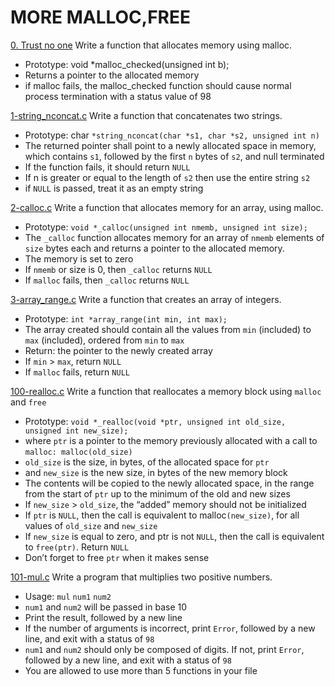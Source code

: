 # MORE MALLOC,FREE

[0. Trust no one](https://github.com/Dalvin984/alx-low_level_programming/blob/master/0x0C-more_malloc_free/0-malloc_checked.c)
Write a function that allocates memory using malloc.
* Prototype: void *malloc_checked(unsigned int b);
* Returns a pointer to the allocated memory
* if malloc fails, the malloc_checked function should cause normal process termination with a status value of 98

[1-string_nconcat.c](https://github.com/Dalvin984/alx-low_level_programming/blob/master/0x0C-more_malloc_free/1-string_nconcat.c)
Write a function that concatenates two strings.
* Prototype: char `*string_nconcat(char *s1, char *s2, unsigned int n)`
* The returned pointer shall point to a newly allocated space in memory, which contains `s1`, followed by the first `n` bytes of `s2`, and null terminated
* If the function fails, it should return `NULL`
* If n is greater or equal to the length of `s2` then use the entire string `s2`
* if `NULL` is passed, treat it as an empty string

[2-calloc.c](https://github.com/Dalvin984/alx-low_level_programming/blob/master/0x0C-more_malloc_free/2-calloc.c)
Write a function that allocates memory for an array, using malloc.
* Prototype: `void *_calloc(unsigned int nmemb, unsigned int size);`
* The `_calloc` function allocates memory for an array of `nmemb` elements of `size` bytes each and returns a pointer to the allocated memory.
* The memory is set to zero
* If `nmemb` or size is 0, then `_calloc` returns `NULL`
* If `malloc` fails, then `_calloc` returns `NULL`

[3-array_range.c](https://github.com/Dalvin984/alx-low_level_programming/blob/master/0x0C-more_malloc_free/3-array_range.c)
Write a function that creates an array of integers.
* Prototype: `int *array_range(int min, int max);`
* The array created should contain all the values from `min` (included) to `max` (included), ordered from `min` to `max`
* Return: the pointer to the newly created array
* If `min` > `max`, return `NULL`
* If `malloc` fails, return `NULL`

[100-realloc.c](https://github.com/Dalvin984/alx-low_level_programming/blob/master/0x0C-more_malloc_free/100-realloc.c)
Write a function that reallocates a memory block using `malloc` and `free`
* Prototype: `void *_realloc(void *ptr, unsigned int old_size, unsigned int new_size);`
* where `ptr` is a pointer to the memory previously allocated with a call to `malloc: malloc(old_size)`
* `old_size` is the size, in bytes, of the allocated space for `ptr`
* and `new_size` is the new size, in bytes of the new memory block
* The contents will be copied to the newly allocated space, in the range from the start of `ptr` up to the minimum of the old and new sizes
* If `new_size` > `old_size`, the “added” memory should not be initialized
* If `ptr` is `NULL`, then the call is equivalent to malloc`(new_size)`, for all values of `old_size` and `new_size`
* If `new_size` is equal to zero, and ptr is not `NULL`, then the call is equivalent to `free(ptr)`. Return `NULL`
* Don’t forget to free `ptr` when it makes sense

[101-mul.c](https://github.com/Dalvin984/alx-low_level_programming/blob/master/0x0C-more_malloc_free/101-mul.c)
Write a program that multiplies two positive numbers.
* Usage: `mul` `num1` `num2`
* `num1` and `num2` will be passed in base 10
* Print the result, followed by a new line
* If the number of arguments is incorrect, print `Error`, followed by a new line, and exit with a status of `98`
* `num1` and `num2` should only be composed of digits. If not, print `Error`, followed by a new line, and exit with a status of `98` 
* You are allowed to use more than 5 functions in your file

